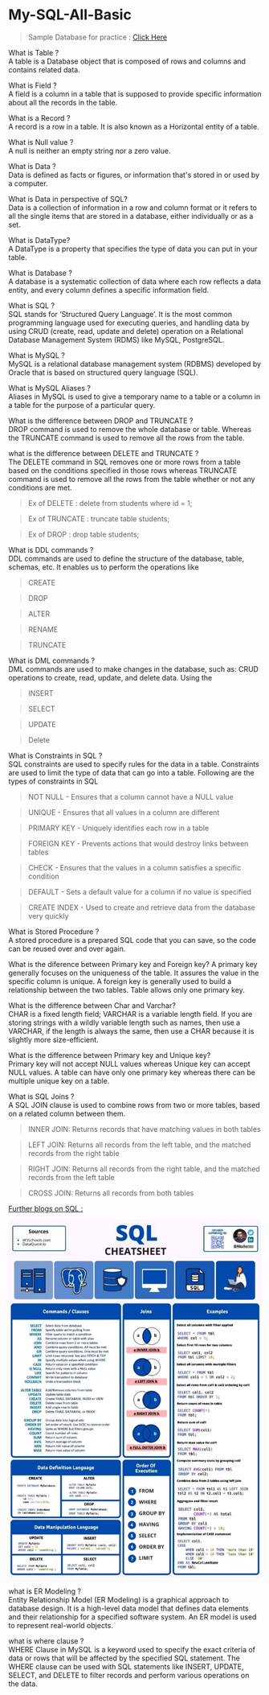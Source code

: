 # My-SQL-All-Basic

>Sample Database for practice : <a href = "https://github.com/harsha547/ClassicModels-Database-Queries/blob/master/database.sql" target="_blank" > Click Here </a>

What is Table ?<br>
A table is a Database object that is composed of rows and columns and contains related data. 

What is Field ?<br>
A field is a column in a table that is supposed to provide specific information about all the records in the table. 

What is a Record ?<br>
A record is a row in a table. It is also known as a Horizontal entity of a table.

What is Null value ?<br>
A null is neither an empty string nor a zero value.

What is Data ?<br>
Data is defined as facts or figures, or information that's stored in or used by a computer.

What is Data in perspective of SQL?<br>
Data is a collection of information in a row and column format or it refers to all the single items that are stored in a database, either individually or as a set.

What is DataType?<br>
A DataType is a property that specifies the type of data you can put in your table.

What is Database ?<br>
A database is a systematic collection of data where each row reflects a data entity, and every column defines a specific information field.

What is SQL ? <br>
SQL stands for ‘Structured Query Language’. It is the most common programming language used for executing queries, and handling data by using CRUD (create, read, update and delete) operation on a Relational Database Management System (RDMS) like MySQL, PostgreSQL.

What is MySQL ?<br>
MySQL is a relational database management system (RDBMS) developed by Oracle that is based on structured query language (SQL).

What is MySQL Aliases ? <br>
Aliases in MySQL is used to give a temporary name to a table or a column in a table for the purpose of a particular query.

What is the difference between DROP and TRUNCATE ?<br>
DROP command is used to remove the whole database or table. Whereas the TRUNCATE command is used to remove all the rows from the table.

what is the difference between DELETE and TRUNCATE ?<BR>
 The DELETE command in SQL removes one or more rows from a table based on the conditions specified in those rows whereas TRUNCATE command is used to remove all the rows from the table whether or not any conditions are met. 
 
 > Ex of DELETE : delete from students where id = 1;<BR>
 
 > Ex of TRUNCATE : truncate table students; <br>
 
 >Ex of DROP : drop table students; 
 
What is DDL commands ?<br>
DDL commands are used to define the structure of the database, table, schemas, etc. It enables us to perform the operations like 
 > CREATE
 
 >DROP
 
 >ALTER
 
 >RENAME
 
 >TRUNCATE 

What is DML commands ?<br>
DML commands are used to make changes in the database, such as: CRUD operations to create, read, update, and delete data. Using the 
>INSERT 
 
 >SELECT 

 >UPDATE
 
 >Delete 
 
What is Constraints in SQL ?<br>
SQL constraints are used to specify rules for the data in a table. Constraints are used to limit the type of data that can go into a table. Following are the types of constraints in SQL

>NOT NULL - Ensures that a column cannot have a NULL value
 
>UNIQUE - Ensures that all values in a column are different
 
>PRIMARY KEY - Uniquely identifies each row in a table
 
>FOREIGN KEY - Prevents actions that would destroy links between tables
 
>CHECK - Ensures that the values in a column satisfies a specific condition
 
>DEFAULT - Sets a default value for a column if no value is specified
 
>CREATE INDEX - Used to create and retrieve data from the database very quickly

 
 
What is Stored Procedure ? <br>
A stored procedure is a prepared SQL code that you can save, so the code can be reused over and over again.

What is the diference between Primary key and Foreign key?
A primary key generally focuses on the uniqueness of the table. It assures the value in the specific column is unique. A foreign key is generally used to build a relationship between the two tables. Table allows only one primary key.

What is the difference between Char and Varchar?<br>
CHAR is a fixed length field; VARCHAR is a variable length field. If you are storing strings with a wildly variable length such as names, then use a VARCHAR, if the length is always the same, then use a CHAR because it is slightly more size-efficient.

What is the difference between Primary key and Unique key?<br>
Primary key will not accept NULL values whereas Unique key can accept NULL values. A table can have only one primary key whereas there can be multiple unique key on a table.
 
 What is SQL Joins ?<br>
 A SQL JOIN clause is used to combine rows from two or more tables, based on a related column between them.<br>
 
>INNER JOIN: Returns records that have matching values in both tables<br> 
 
>LEFT JOIN: Returns all records from the left table, and the matched records from the right table<br>
 
>RIGHT JOIN: Returns all records from the right table, and the matched records from the left table<br>
 
>CROSS JOIN: Returns all records from both tables<br>


 <a href="https://intellipaat.com/blog/tutorial/sql-tutorial/" target="_blank">Further blogs on SQL :</a>




![](SQL.jpg)
 
what is ER Modeling ?<br>
 Entity Relationship Model (ER Modeling) is a graphical approach to database design. It is a high-level data model that defines data elements and their relationship for a specified software system. An ER model is used to represent real-world objects.
 
 what is where clause ?<br>
 WHERE Clause in MySQL is a keyword used to specify the exact criteria of data or rows that will be affected by the specified SQL statement. The WHERE clause can be used with SQL statements like INSERT, UPDATE, SELECT, and DELETE to filter records and perform various operations on the data.


